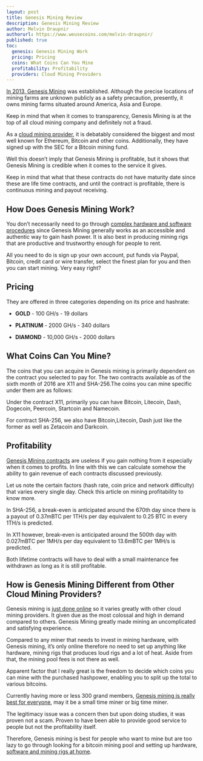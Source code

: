 ```yaml
---
layout: post
title: Genesis Mining Review
description: Genesis Mining Review
author: Melvin Draupnir
authorurl: https://www.weusecoins.com/melvin-draupnir/
published: true
toc:
  genesis: Genesis Mining Work
  pricing: Pricing
  coins: What Coins Can You Mine
  profitability: Profitability
  providers: Cloud Mining Providers
---
```


<p><a href="/http://geni.us/genesismining">In 2013, Genesis Mining</a> was established. Although the precise locations of mining farms are unknown publicly as a safety precaution, presently, it owns mining farms situated around America, Asia and Europe.</p>
 
<p>Keep in mind that when it comes to transparency, Genesis Mining is at the top of all cloud mining company and definitely not a fraud.</p>
 
<p>As a <a href="/usb-bitcoin-miner/">cloud mining provider</a>, it is debatably considered the biggest and most well known for Ethereum, Bitcoin and other coins. Additionally, they have signed up with the SEC for a Bitcoin mining fund.</p>
 
<p>Well this doesn’t imply that Genesis Mining is profitable, but it shows that Genesis Mining is credible when it comes to the service it gives.</p>
 
<p>Keep in mind that what that these contracts do not have maturity date since these are life time contracts, and until the contract is profitable, there is continuous mining and payout receiving.</p>
 
<h2 id="genesis">How Does Genesis Mining Work?</h2>

<p>You don’t necessarily need to go through <a href="/how-to-mine-bitcoins/">complex hardware and software procedures</a> since Genesis Mining generally works as an accessible and authentic way to gain hash power. It is also best in producing mining rigs that are productive and trustworthy enough for people to rent.</p>
 
<p>All you need to do is sign up your own account, put funds via Paypal, Bitcoin, credit card or wire transfer, select the finest plan for you and then you can start mining. Very easy right?  </p>
 
<h2 id="pricing">Pricing</h2>

<p>They are offered in three categories depending on its price and hashrate:</p>
<ul>
<li><p><strong>GOLD</strong> - 100 GH/s - 19 dollars</p></li>
<li><p><strong>PLATINUM</strong> - 2000 GH/s - 340 dollars</p></li>
<li><p><strong>DIAMOND</strong> - 10,000 GH/s - 2000 dollars</p></li>
</ul>
<h2 id="coins">What Coins Can You Mine?</h2>

<p>The coins that you can acquire in Genesis mining is primarily dependent on the contract you selected to pay for. The two contracts available as of the sixth month of 2016 are X11 and SHA-256.The coins you can mine specific under them are as follows:</p>

<p>Under the contract X11, primarily you can have Bitcoin, Litecoin, Dash, Dogecoin, Peercoin, Startcoin and Namecoin.</p>

<p>For contract SHA-256, we also have Bitcoin,Litecoin, Dash just like the former as well as Zetacoin and Darkcoin.</p>

<h2 id="profitability">Profitability</h2>

<p><a href="/what-is-bitcoin-mining-and-how-to-be-a-bitcoin-miner/">Genesis Mining contracts</a> are useless if you gain nothing from it especially when it comes to profits. In line with this we can calculate somehow the ability to gain revenue of each contracts discussed previously.</p>

<p>Let us note the certain factors (hash rate, coin price and network difficulty) that varies every single day. Check this article on mining profitability to know more.</p>

<p>In SHA-256, a break-even is anticipated around the 670th day since there is a payout of 0.37mBTC per 1TH/s per day equivalent to 0.25 BTC in every 1TH/s is predicted.</p>

<p>In X11 however, break-even is anticipated around the 500th day with 0.027mBTC per 1MH/s per day equivalent to 13.6mBTC per 1MH/s is predicted.</p>

<p>Both lifetime contracts will have to deal with a small maintenance fee withdrawn as long as it is still profitable.</p>

<h2 id="providers">How is Genesis Mining Different from Other Cloud Mining Providers?</h2>

<p>Genesis mining is <a href="/bitcoin-in-venezuela-hides-when-crisis-strikes/">just done online</a> so it varies greatly with other cloud mining providers. It given due as the most colossal and high in demand compared to others. Genesis Mining greatly made mining an uncomplicated and satisfying experience.</p>

<p>Compared to any miner that needs to invest in mining hardware, with Genesis mining, it’s only online therefore no need to set up anything like hardware, mining rigs that produces loud rigs and a lot of heat. Aside from that, the mining pool fees is not there as well.</p>

<p>Apparent factor that I really great is the freedom to decide which coins you can mine with the purchased hashpower, enabling you to split up the total to various bitcoins.</p>

<p>Currently having more or less 300 grand members, <a href="/thinking-over-retiring-on-bitcoin/">Genesis mining is really best for everyone</a>, may it be a small time miner or big time miner.</p>
 
<p>The legitimacy issue was a concern then but upon doing studies, it was proven not a scam. Proven to have been able to provide good service to people but not the profitability itself.</p>
 
<p>Therefore, Genesis mining is best for people who want to mine but are too lazy to go through looking for a bitcoin mining pool and setting up hardware, <a href="/how-to-avoid-bitcoin-cloud-mining-scams/">software and mining rigs at home</a>. </p>